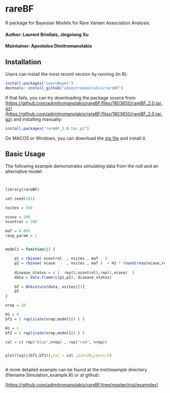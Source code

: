 # rareBF


R package for Bayesian Models for Rare Variant Association Analysis.

#### Author: Laurent Briollais, Jingxiong Xu 
#### Maintainer: Apostolos Dimitromanolakis

## Installation

Users can install the most recent version by running (in R):

```R
install.packages("LearnBayes")
devtools::install_github("adimitromanolakis/rareBF")
```

If that fails, you can try downloading the package source from: 
[https://github.com/adimitromanolakis/rareBF/files/1803650/rareBF_2.0.tar.gz](https://github.com/adimitromanolakis/rareBF/files/1803650/rareBF_2.0.tar.gz)
and installing manually:

```R
install.packages("rareBF_2.0.tar.gz")
```

On MACOS or Windows, you can download the [zip file](https://github.com/adimitromanolakis/rareBF/archive/v2.0.zip) and install it.



## Basic Usage



The following example demonstrates simulating data from the null and an alternative model:


```R


library(rareBF)

set.seed(101)

nsites = 500

ncase = 200
ncontrol = 200

maf = 0.005
rexp_param = 2


model1 = function(i) {
    
    p1 = rbinom( ncontrol  , nsites , maf   )
    p2 = rbinom( ncase     , nsites , maf )  + H1 * round(rexp(ncase,rexp_param))
    
    disease_status = c (  rep(0,ncontrol),rep(1,ncase)  )
    data = data.frame(c(p1,p2), disease_status)
    
    bf = BFmixture(data, nsites)[3]
    bf
}

nrep = 20

H1 = 0
bf1 = ( replicate(nrep,model1() ) )

H1 = 1
bf2 = ( replicate(nrep,model1() ) )

col = c( rep("blue",nrep) , rep("red", nrep))


plot(log(c(bf1,bf2)),col = col ,pch=20,cex=1.5)



```


A more detailed example can be found at the inst/example directory (filename Simulation_example.R) or at github:

[https://github.com/adimitromanolakis/rareBF/tree/master/inst/examples]
